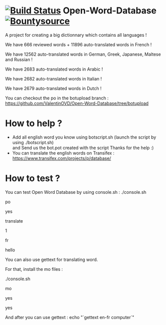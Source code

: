 # [![Build Status](https://travis-ci.org/ValentinOVD/Open-Word-Database.svg?branch=botupload)](https://travis-ci.org/ValentinOVD/Open-Word-Database) Open-Word-Database [![Bountysource](https://www.bountysource.com/badge/team?team_id=76329&style=raised)](https://www.bountysource.com/teams/vovd?utm_source=vOVD&utm_medium=shield&utm_campaign=raised)
  
A project for creating a big dictionnary which contains all languages !    
    
    
We have 666 reviewed words + 11896 auto-translated words in French !

We have 12562 auto-translated words in German, Greek, Japanese, Maltese and Russian !  
  
We have 2683 auto-translated words in Arabic !  
  
We have 2682 auto-translated words in Italian !  
  
We have 2679 auto-translated words in Dutch !     
      
    
You can checkout the po in the botupload branch : https://github.com/ValentinOVD/Open-Word-Database/tree/botupload

# How to help ?

  
 - Add all english word you know using botscript.sh (launch the script by using ./botscript.sh)  
 and Send us the bot.pot created with the script
 Thanks for the help :)
 - You can translate the english words on Transifex : https://www.transifex.com/projects/p/database/
  
  
# How to test ?
  You can test Open Word Database by using console.sh :
./console.sh

po

yes

translate

1

fr

hello

		
You can also use gettext for translating word.  
		
For that, install the mo files :

./console.sh

mo

yes

yes

And after you can use gettext : echo "\`gettext en-fr computer\`"
